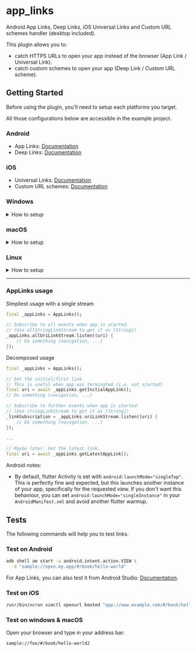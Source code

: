 # app_links

Android App Links, Deep Links, iOS Universal Links and Custom URL schemes handler (desktop included).

This plugin allows you to:
- catch HTTPS URLs to open your app instead of the browser (App Link / Universal Link).
- catch custom schemes to open your app (Deep Link / Custom URL scheme).

## Getting Started

Before using the plugin, you'll need to setup each platforms you target.

All those configurations below are accessible in the example project.

### Android

- App Links: [Documentation](https://developer.android.com/training/app-links/verify-android-applinks)
- Deep Links: [Documentation](https://developer.android.com/training/app-links/deep-linking)

### iOS

- Universal Links: [Documentation](https://developer.apple.com/documentation/safariservices/supporting_associated_domains)
- Custom URL schemes: [Documentation](https://developer.apple.com/documentation/xcode/allowing_apps_and_websites_to_link_to_your_content/defining_a_custom_url_scheme_for_your_app)

### Windows

<details>
  <summary>How to setup</summary>

Don't be afraid, this is just copy/paste commands to follow.
But yes, it we will be a bit painful...

Declare this method in <PROJECT_DIR>\windows\runner\win32_window.h as private method.
```cpp
  // Dispatches link if any.
  // This method enables our app to be with a single instance too.
  // This is mandatory if you want to catch further links in same app.
  bool SendAppLinkToInstance(const std::wstring& title);
```

Add this inclusion in <PROJECT_DIR>\windows\runner\win32_window.cpp
```cpp
#include "app_links/app_links_plugin_c_api.h"
```

Add this method in <PROJECT_DIR>\windows\runner\win32_window.cpp
```cpp
bool Win32Window::SendAppLinkToInstance(const std::wstring& title) {
  // Find our exact window
  HWND hwnd = ::FindWindow(kWindowClassName, title.c_str());

  if (hwnd) {
    // Dispatch new link to current window
    SendAppLink(hwnd);

    // (Optional) Restore our window to front in same state
    WINDOWPLACEMENT place = { sizeof(WINDOWPLACEMENT) };
    GetWindowPlacement(hwnd, &place);

    switch(place.showCmd) {
      case SW_SHOWMAXIMIZED:
          ShowWindow(hwnd, SW_SHOWMAXIMIZED);
          break;
      case SW_SHOWMINIMIZED:
          ShowWindow(hwnd, SW_RESTORE);
          break;
      default:
          ShowWindow(hwnd, SW_NORMAL);
          break;
    }

    SetWindowPos(0, HWND_TOP, 0, 0, 0, 0, SWP_SHOWWINDOW | SWP_NOSIZE | SWP_NOMOVE);
    SetForegroundWindow(hwnd);
    // END Restore

    // Window has been found, don't create another one.
    return true;
  }

  return false;
}
```

Add the call to the previous method in `Create`
```cpp
bool Win32Window::Create(const std::wstring& title,
                                const Point& origin,
                                const Size& size) {
if (SendAppLinkToInstance(title)) {
    return false;
}

Destroy();

...
```

Great!

Now you can register your own scheme.
On Windows, URL protocols are setup in the Windows registry.

This package won't do it for you (and will never sorry).

You may achieve it with using the win32_registry package with the following code to register the URL protocol:


```dart
Future<void> register(String scheme) async {
  String appPath = Platform.resolvedExecutable;

  String protocolRegKey = 'Software\\Classes\\$scheme';
  RegistryValue protocolRegValue = const RegistryValue(
    'URL Protocol',
    RegistryValueType.string,
    '',
  );
  String protocolCmdRegKey = 'shell\\open\\command';
  RegistryValue protocolCmdRegValue = RegistryValue(
    '',
    RegistryValueType.string,
    '"$appPath" "%1"',
  );

  final regKey = Registry.currentUser.createKey(protocolRegKey);
  regKey.createValue(protocolRegValue);
  regKey.createKey(protocolCmdRegKey).createValue(protocolCmdRegValue);
}

```

</details>


### macOS
<details>
  <summary>How to setup</summary>

Add this XML chapter in your `macos/Runner/Info.plist` inside `<plist version="1.0"><dict>` chapter:
```xml
<key>CFBundleURLTypes</key>
<array>
    <dict>
        <key>CFBundleURLName</key>
        <!-- abstract name for this URL type (you can leave it blank) -->
        <string>sample_name</string>
        <key>CFBundleURLSchemes</key>
        <array>
            <!-- your schemes -->
            <string>sample</string>
        </array>
    </dict>
</array>
```

Done!
</details>


### Linux
<details>
  <summary>How to setup</summary>

Apply the following changes to your `linux/my_application.cc` file:
```patch
diff --git a/example/linux/my_application.cc b/example/linux/my_application.cc
index 0ba8f43..f07f765 100644
--- a/example/linux/my_application.cc
+++ b/example/linux/my_application.cc
@@ -17,6 +17,13 @@ G_DEFINE_TYPE(MyApplication, my_application, GTK_TYPE_APPLICATION)
 // Implements GApplication::activate.
 static void my_application_activate(GApplication* application) {
   MyApplication* self = MY_APPLICATION(application);
+
+  GList* windows = gtk_application_get_windows(GTK_APPLICATION(application));
+  if (windows) {
+    gtk_window_present(GTK_WINDOW(windows->data));
+    return;
+  }
+
   GtkWindow* window =
       GTK_WINDOW(gtk_application_window_new(GTK_APPLICATION(application)));

@@ -78,7 +85,7 @@ static gboolean my_application_local_command_line(GApplication* application, gch
   g_application_activate(application);
   *exit_status = 0;

-  return TRUE;
+  return FALSE;
 }

 // Implements GObject::dispose.
@@ -99,6 +106,6 @@ static void my_application_init(MyApplication* self) {}
 MyApplication* my_application_new() {
   return MY_APPLICATION(g_object_new(my_application_get_type(),
                                      "application-id", APPLICATION_ID,
-                                     "flags", G_APPLICATION_NON_UNIQUE,
+                                     "flags", G_APPLICATION_HANDLES_COMMAND_LINE | G_APPLICATION_HANDLES_OPEN,
                                      nullptr));
```

Notes:
- Please ensure your `APPLICATION_ID` is the same as your desktop file name if you're using Flathub.
- Please ensure you have added this section in your `snapcraft.yaml` file if you're using SnapStore:
```yaml
slots:
  dbus-appflowy:
    interface: dbus
    bus: session
    name: `APPLICATION_ID`
```
- You can refer to these two repositories for more details: [FlatHub setup](https://github.com/flathub/io.appflowy.AppFlowy) and [Snapcraft setup](https://github.com/LucasXu0/appflowy-snap/blob/main/snap/snapcraft.yaml).

Done!
</details>

---

### AppLinks usage
Simpliest usage with a single stream
```dart
final _appLinks = AppLinks();

// Subscribe to all events when app is started.
// (Use allStringLinkStream to get it as [String])
_appLinks.allUriLinkStream.listen((uri) {
    // Do something (navigation, ...)
});
```

Decomposed usage
```dart
final _appLinks = AppLinks();

// Get the initial/first link.
// This is useful when app was terminated (i.e. not started)
final uri = await _appLinks.getInitialAppLink();
// Do something (navigation, ...)

// Subscribe to further events when app is started.
// (Use stringLinkStream to get it as [String])
_linkSubscription = _appLinks.uriLinkStream.listen((uri) {
    // Do something (navigation, ...)
});

...

// Maybe later. Get the latest link.
final uri = await _appLinks.getLatestAppLink();
```

Android notes:

- By default, flutter Activity is set with `android:launchMode="singleTop"`.
This is perfectly fine and expected, but this launches another instance of your app, specifically for the requested view.
If you don't want this behaviour, you can set `android:launchMode="singleInstance"` in your `AndroidManifest.xml` and avoid another flutter warmup.

## Tests
The following commands will help you to test links.

### Test on Android

```sh
adb shell am start -a android.intent.action.VIEW \
  -d "sample://open.my.app/#/book/hello-world"
```

For App Links, you can also test it from Android Studio: [Documentation](https://developer.android.com/studio/write/app-link-indexing#testindent).

### Test on iOS

```sh
/usr/bin/xcrun simctl openurl booted "app://www.example.com/#/book/hello-world"
```

### Test on windows & macOS
Open your browser and type in your address bar:
```
sample://foo/#/book/hello-world2
```
